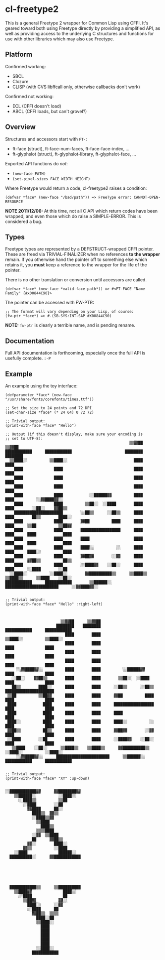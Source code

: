 cl-freetype2
============

This is a general Freetype 2 wrapper for Common Lisp using CFFI.  It's
geared toward both using Freetype directly by providing a simplified
API, as well as providing access to the underlying C structures and
functions for use with other libraries which may also use Freetype.

Platform
--------

Confirmed working:

* SBCL
* Clozure
* CLISP (with CVS libffcall only, otherwise callbacks don't work)

Confirmed not working:

* ECL (CFFI doesn't load)
* ABCL (CFFI loads, but can't grovel?)


Overview
--------

Structures and accessors start with `FT-`:

* ft-face (struct), ft-face-num-faces, ft-face-face-index, ...
* ft-glyphslot (struct), ft-glyphslot-library, ft-glyphslot-face, ...

Exported API functions do _not_:

* `(new-face PATH)`
* `(set-pixel-sizes FACE WIDTH HEIGHT)`

Where Freetype would return a code, cl-freetype2 raises a condition:

    (defvar *face* (new-face "/bad/path")) => FreeType error: CANNOT-OPEN-RESOURCE

**NOTE 2011/12/06:** At this time, not all C API which return codes
have been wrapped, and even those which do raise a SIMPLE-ERROR.  This
is considered a bug.

Types
-----

Freetype types are represented by a DEFSTRUCT-wrapped CFFI pointer.
These are freed via TRIVIAL-FINALIZER when no references **to the
wrapper** remain.  If you otherwise hand the pointer off to something
else which retains it, you **must** keep a reference to the wrapper
for the life of the pointer.

There is no other translation or conversion until accessors are called.

    (defvar *face* (new-face *valid-face-path*)) => #<FT-FACE "Name Family" {#x00844C90}>

The pointer can be accessed with FW-PTR:

    ;; The format will vary depending on your Lisp, of course:
    (fw-ptr *face*) => #.(SB-SYS:INT-SAP #X00844C90)

**NOTE:** `fw-ptr` is clearly a terrible name, and is pending rename.


Documentation
-------------

Full API documentation is forthcoming, especially once the full API is
usefully complete. `:-P`


Example
-------

An example using the toy interface:

    (defparameter *face* (new-face "/usr/share/fonts/corefonts/times.ttf"))

    ;; Set the size to 24 points and 72 DPI
    (set-char-size *face* (* 24 64) 0 72 72)

    ;; Trivial output:
    (print-with-face *face* "Hello")

    ;; Output (if this doesn't display, make sure your encoding is
    ;; set to UTF-8):
                                                            ▒▒▓▓██      ▒▒▓▓██                            
    ████████████      ████████████                        ████████    ████████                            
      ▒▒████░░          ▒▒████░░                              ████        ████                            
        ████              ████                                ████        ████                            
        ████              ████                                ████        ████                            
        ████              ████                                ████        ████                            
        ████              ████            ░░██████▓▓          ████        ████          ░░▓▓████▓▓░░      
        ████              ████          ▒▒██░░  ░░████        ████        ████        ░░██░░    ▓▓██▒▒    
        ██████████████████████        ░░██▒▒      ░░██▒▒      ████        ████        ██▒▒        ████░░  
        ████              ████        ▓▓██          ████      ████        ████      ▒▒██          ▒▒██▓▓  
        ████              ████        ██████████████████      ████        ████      ████            ████  
        ████              ████        ████                    ████        ████      ████            ████  
        ████              ████        ████░░          ░░      ████        ████      ████░░          ████  
        ████              ████        ▓▓██▓▓        ░░▓▓      ████        ████      ▓▓██▒▒          ██▒▒  
        ████              ████        ░░████▓▓    ░░██░░      ████        ████      ░░████        ░░██    
      ░░████░░          ░░████░░        ▓▓██████████▒▒      ▒▒████▒▒    ▒▒████▒▒      ▒▒████    ░░██░░    
    ████████████      ████████████        ▒▒██████░░      ████████████████████████      ░░▓▓████▓▓░░      


    ;; Trivial output:
    (print-with-face *face* "Hello" :right-left)
                                                                                                       
                                                                                                       
                                                                                                           
                             ▒▒▓▓██      ▒▒▓▓██                                                            
                           ████████    ████████                            ████████████      ████████████  
                               ████        ████                              ▒▒████░░          ▒▒████░░    
                               ████        ████                                ████              ████      
                               ████        ████                                ████              ████      
                               ████        ████                                ████              ████      
         ░░▓▓████▓▓░░          ████        ████          ░░██████▓▓            ████              ████      
       ░░██░░    ▓▓██▒▒        ████        ████        ▒▒██░░  ░░████          ████              ████      
       ██▒▒        ████░░      ████        ████      ░░██▒▒      ░░██▒▒        ██████████████████████      
     ▒▒██          ▒▒██▓▓      ████        ████      ▓▓██          ████        ████              ████      
     ████            ████      ████        ████      ██████████████████        ████              ████      
     ████            ████      ████        ████      ████                      ████              ████      
     ████░░          ████      ████        ████      ████░░          ░░        ████              ████      
     ▓▓██▒▒          ██▒▒      ████        ████      ▓▓██▓▓        ░░▓▓        ████              ████      
     ░░████        ░░██        ████        ████      ░░████▓▓    ░░██░░        ████              ████      
       ▒▒████    ░░██░░      ▒▒████▒▒    ▒▒████▒▒      ▓▓██████████▒▒        ░░████░░          ░░████░░    
         ░░▓▓████▓▓░░      ████████████████████████      ▒▒██████░░        ████████████      ████████████  
    

    ;; Trivial output:
    (print-with-face *face* "XY" :up-down)

    
    ░░████████████▓▓      ▓▓████████▓▓              
        ▒▒██████░░          ░░████░░                
          ░░████▒▒          ▒▒██                    
            ░░████        ░░██                      
              ▓▓████      ██░░                      
                ████▒▒  ▓▓▒▒                        
                ░░████▒▒▓▓                          
                  ▒▒████                            
                    ████▒▒                          
                  ▒▒▒▒████                          
                ░░▓▓  ▒▒████                        
                ██      ▓▓██▒▒                      
              ▓▓░░        ████░░                    
            ▓▓▒▒          ░░████                    
        ░░████              ██████░░                
      ██████████░░      ▓▓████████████              
                                                    
                                                    
                                                    
                                                    
                                                    
                                                    
      ████████████▒▒      ▒▒██████████              
        ▒▒████▓▓              ████░░                
          ░░████              ██                    
            ▒▒██▓▓          ▓▓░░                    
              ████░░      ░░▓▓                      
              ░░████      ██                        
                ▓▓██▒▒  ▒▒▒▒                        
                  ████░░██                          
                  ▒▒████░░                          
                    ████                            
                    ████                            
                    ████                            
                    ████                            
                    ████                            
                  ░░████░░                          
                ████████████

